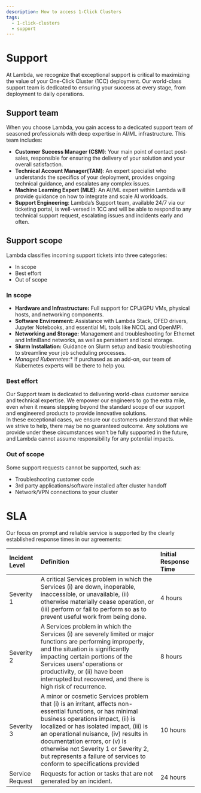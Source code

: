 ```yaml
---
description: How to access 1-Click Clusters
tags:
  - 1-click-clusters
  - support
---
```


# Support

At Lambda, we recognize that exceptional support is critical to maximizing the value of your One-Click Cluster (1CC) deployment. Our world-class support team is dedicated to ensuring your success at every stage, from deployment to daily operations.

## Support team

When you choose Lambda, you gain access to a dedicated support team of seasoned professionals with deep expertise in AI/ML infrastructure. This team includes:

* **Customer Success Manager (CSM)**: Your main point of contact post-sales, responsible for ensuring the delivery of your solution and your overall satisfaction.
* **Technical Account Manager(TAM)**: An expert specialist who understands the specifics of your deployment, provides ongoing technical guidance, and escalates any complex issues. 
* **Machine Learning Expert (MLE)**: An AI/ML expert within Lambda will provide guidance on how to integrate and scale AI workloads.    
* **Support Engineering**: Lambda’s Support team, available 24/7 via our ticketing portal, is well-versed in 1CC and will be able to respond to any technical support request, escalating issues and incidents early and often.

## Support scope

Lambda classifies incoming support tickets into three categories:

* In scope
* Best effort
* Out of scope

### In scope

* **Hardware and Infrastructure:** Full support for CPU/GPU VMs, physical hosts, and networking components.  
* **Software Environment:** Assistance with Lambda Stack, OFED drivers, Jupyter Notebooks, and essential ML tools like NCCL and OpenMPI.  
* **Networking and Storage:** Management and troubleshooting for Ethernet and InfiniBand networks, as well as persistent and local storage.  
* **Slurm Installation:** Guidance on Slurm setup and basic troubleshooting to streamline your job scheduling processes.  
* **Managed Kubernetes*:** If purchased as an add-on, our team of Kubernetes experts will be there to help you.

### Best effort

Our Support team is dedicated to delivering world-class customer service and technical expertise. We empower our engineers to go the extra mile, even when it means stepping beyond the standard scope of our support and engineered products to provide innovative solutions.  
In these exceptional cases, we ensure our customers understand that while we strive to help, there may be no guaranteed outcome. Any solutions we provide under these circumstances won't be fully supported in the future, and Lambda cannot assume responsibility for any potential impacts.

### Out of scope

Some support requests cannot be supported, such as:

* Troubleshooting customer code  
* 3rd party applications/software installed after cluster handoff  
* Network/VPN connections to your cluster

# SLA

Our focus on prompt and reliable service is supported by the clearly established response times in our agreements:

| Incident Level | Definition  | Initial Response Time |
| :---- | :---- | :---- |
| Severity 1  | A critical Services problem in which the Services (i) are down, inoperable, inaccessible, or unavailable, (ii) otherwise materially cease operation, or (iii) perform or fail to perform so as to prevent useful work from being done. | 4 hours |
| Severity 2  | A Services problem in which the Services (i) are severely limited or major functions are performing improperly, and the situation is significantly impacting certain portions of the Services users’ operations or productivity, or (ii) have been interrupted but recovered, and there is high risk of recurrence. | 8 hours |
| Severity 3  | A minor or cosmetic Services problem that (i) is an irritant, affects non-essential functions, or has minimal business operations impact, (ii) is localized or has isolated impact, (iii) is an operational nuisance, (iv) results in documentation errors, or (v) is otherwise not Severity 1 or Severity 2, but represents a failure of services to conform to specifications provided | 10 hours |
| Service Request | Requests for action or tasks that are not generated by an incident. | 24 hours |